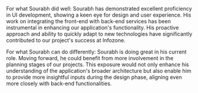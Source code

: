For what Sourabh did well: Sourabh has demonstrated excellent proficiency in UI development, showing a keen eye for design and user experience. His work on integrating the front-end with back-end services has been instrumental in enhancing our application's functionality. His proactive approach and ability to quickly adapt to new technologies have significantly contributed to our project's success at Infozone.

For what Sourabh can do differently: Sourabh is doing great in his current role. Moving forward, he could benefit from more involvement in the planning stages of our projects. This exposure would not only enhance his understanding of the application's broader architecture but also enable him to provide more insightful inputs during the design phase, aligning even more closely with back-end functionalities.












